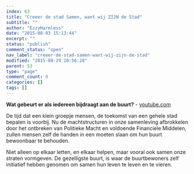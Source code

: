 ```yaml
---
index: 63
title: "Creeer de stad Samen, want wij ZIJN de Stad"
subtitle: ""
author: "EzzyHarmless"
date: "2015-08-03 15:13:44"
excerpt: ""
status: "publish"
comment_status: "open"
nav_label: "creeer-de-stad-samen-want-wij-zijn-de-stad"
modified: "2015-08-29 20:56:28"
parent: 53
type: "page"
comment_count: 0
categories: []
tags: []
---
```


**Wat gebeurt er als iedereen bijdraagt aan de buurt?** - [youtube.com](http://youtube.com/ "Youtube")

De tijd dat een klein groepje mensen, de toekomst van een gehele stad bepalen is voorbij. Nu de machtstructuren in onze samenleving afbrokkelen door het ontbreken van Politieke Macht en voldoende Financiele Middelen, zullen mensen zelf de handen in een moeten slaan om hun buurt bewoonbaar te behouden.

Niet alleen op elkaar letten, en elkaar helpen, maar vooral ook samen onze straten vormgeven. De gezelligste buurt, is waar de buurtbewoners zelf initiatief hebben genomen om samen hun leven te leven en te vieren.